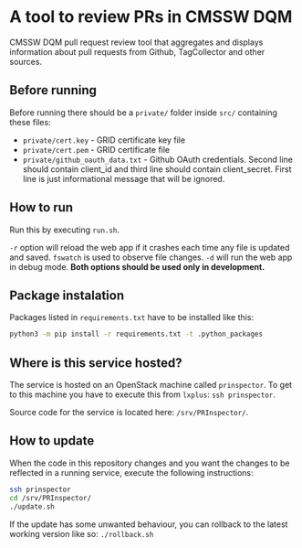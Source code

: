 # A tool to review PRs in CMSSW DQM

CMSSW DQM pull request review tool that aggregates and displays information about pull requests from Github, TagCollector and other sources.

## Before running

Before running there should be a `private/` folder inside `src/` containing these files:
* `private/cert.key` - GRID certificate key file
* `private/cert.pem` - GRID certificate file
* `private/github_oauth_data.txt` - Github OAuth credentials. Second line should contain client_id and third line should contain client_secret. First line is just informational message that will be ignored.

## How to run

Run this by executing `run.sh`. 

`-r` option will reload the web app if it crashes each time any file is updated and saved. `fswatch` is used to observe file changes. `-d` will run the web app in debug mode. **Both options should be used only in development.**

## Package instalation

Packages listed in `requirements.txt` have to be installed like this:

``` bash
python3 -m pip install -r requirements.txt -t .python_packages
```

## Where is this service hosted?

The service is hosted on an OpenStack machine called `prinspector`. To get to this machine you have to execute this from `lxplus`: `ssh prinspector`.

Source code for the service is located here: `/srv/PRInspector/`.

## How to update

When the code in this repository changes and you want the changes to be reflected in a running service, execute the following instructions:

```bash
ssh prinspector
cd /srv/PRInspector/
./update.sh
```

If the update has some unwanted behaviour, you can rollback to the latest working version like so: `./rollback.sh`
